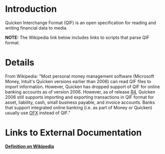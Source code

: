 # Introduction #

Quicken Interchange Format (QIF) is an open specification for reading and writing financial data to media.

**NOTE:** The Wikipedia link below includes links to scripts that parse QIF format.

# Details #

From Wikipedia:
"Most personal money management software (Microsoft Money, Intuit's Quicken versions earlier than 2006) can read QIF files to import information. However, Quicken has dropped support of QIF for online banking accounts as of version 2006. However, as of release [R4](https://code.google.com/p/fin-ally/source/detail?r=4), Quicken 2006 still supports importing and exporting transactions in QIF format for asset, liability, cash, small business payable, and invoice accounts. Banks that support integrated online banking (i.e. as part of Money or Quicken) usually use [OFX](http://code.google.com/p/fin-ally/wiki/OFX) instead of QIF."

# Links to External Documentation #

**[Definition on Wikipedia](http://en.wikipedia.org/wiki/Quicken_Interchange_Format)**

